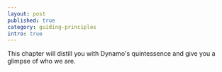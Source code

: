 ```yaml
---
layout: post
published: true
category: guiding-principles
intro: true
---
```


This chapter will distill you with Dynamo's quintessence and give you a glimpse of who we are.
